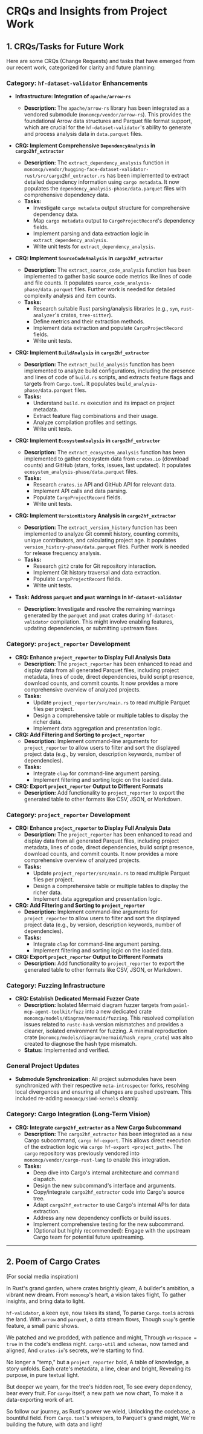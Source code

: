 # CRQs and Insights from Project Work

## 1. CRQs/Tasks for Future Work

Here are some CRQs (Change Requests) and tasks that have emerged from our recent work, categorized for clarity and future planning:

### Category: `hf-dataset-validator` Enhancements

*   **Infrastructure: Integration of `apache/arrow-rs`**
    *   **Description:** The `apache/arrow-rs` library has been integrated as a vendored submodule (`monomcp/vendor/arrow-rs`). This provides the foundational Arrow data structures and Parquet file format support, which are crucial for the `hf-dataset-validator`'s ability to generate and process analysis data in `data.parquet` files.

*   **CRQ: Implement Comprehensive `DependencyAnalysis` in `cargo2hf_extractor`**
    *   **Description:** The `extract_dependency_analysis` function in `monomcp/vendor/hugging-face-dataset-validator-rust/src/cargo2hf_extractor.rs` has been implemented to extract detailed dependency information using `cargo metadata`. It now populates the `dependency_analysis-phase/data.parquet` files with comprehensive dependency data.
    *   **Tasks:**
        *   Investigate `cargo metadata` output structure for comprehensive dependency data.
        *   Map `cargo metadata` output to `CargoProjectRecord`'s dependency fields.
        *   Implement parsing and data extraction logic in `extract_dependency_analysis`.
        *   Write unit tests for `extract_dependency_analysis`.
*   **CRQ: Implement `SourceCodeAnalysis` in `cargo2hf_extractor`**
    *   **Description:** The `extract_source_code_analysis` function has been implemented to gather basic source code metrics like lines of code and file counts. It populates `source_code_analysis-phase/data.parquet` files. Further work is needed for detailed complexity analysis and item counts.
    *   **Tasks:**
        *   Research suitable Rust parsing/analysis libraries (e.g., `syn`, `rust-analyzer`'s crates, `tree-sitter`).
        *   Define metrics and their extraction methods.
        *   Implement data extraction and populate `CargoProjectRecord` fields.
        *   Write unit tests.
*   **CRQ: Implement `BuildAnalysis` in `cargo2hf_extractor`**
    *   **Description:** The `extract_build_analysis` function has been implemented to analyze build configurations, including the presence and lines of code of `build.rs` scripts, and extracts feature flags and targets from `Cargo.toml`. It populates `build_analysis-phase/data.parquet` files.
    *   **Tasks:**
        *   Understand `build.rs` execution and its impact on project metadata.
        *   Extract feature flag combinations and their usage.
        *   Analyze compilation profiles and settings.
        *   Write unit tests.
*   **CRQ: Implement `EcosystemAnalysis` in `cargo2hf_extractor`**
    *   **Description:** The `extract_ecosystem_analysis` function has been implemented to gather ecosystem data from `crates.io` (download counts) and GitHub (stars, forks, issues, last updated). It populates `ecosystem_analysis-phase/data.parquet` files.
    *   **Tasks:**
        *   Research `crates.io` API and GitHub API for relevant data.
        *   Implement API calls and data parsing.
        *   Populate `CargoProjectRecord` fields.
        *   Write unit tests.
*   **CRQ: Implement `VersionHistory` Analysis in `cargo2hf_extractor`**
    *   **Description:** The `extract_version_history` function has been implemented to analyze Git commit history, counting commits, unique contributors, and calculating project age. It populates `version_history-phase/data.parquet` files. Further work is needed for release frequency analysis.
    *   **Tasks:**
        *   Research `git2` crate for Git repository interaction.
        *   Implement Git history traversal and data extraction.
        *   Populate `CargoProjectRecord` fields.
        *   Write unit tests.
*   **Task: Address `parquet` and `pmat` warnings in `hf-dataset-validator`**
    *   **Description:** Investigate and resolve the remaining warnings generated by the `parquet` and `pmat` crates during `hf-dataset-validator` compilation. This might involve enabling features, updating dependencies, or submitting upstream fixes.

### Category: `project_reporter` Development

*   **CRQ: Enhance `project_reporter` to Display Full Analysis Data**
    *   **Description:** The `project_reporter` has been enhanced to read and display data from all generated Parquet files, including project metadata, lines of code, direct dependencies, build script presence, download counts, and commit counts. It now provides a more comprehensive overview of analyzed projects.
    *   **Tasks:**
        *   Update `project_reporter/src/main.rs` to read multiple Parquet files per project.
        *   Design a comprehensive table or multiple tables to display the richer data.
        *   Implement data aggregation and presentation logic.
*   **CRQ: Add Filtering and Sorting to `project_reporter`**
    *   **Description:** Implement command-line arguments for `project_reporter` to allow users to filter and sort the displayed project data (e.g., by version, description keywords, number of dependencies).
    *   **Tasks:**
        *   Integrate `clap` for command-line argument parsing.
        *   Implement filtering and sorting logic on the loaded data.
*   **CRQ: Export `project_reporter` Output to Different Formats**
    *   **Description:** Add functionality to `project_reporter` to export the generated table to other formats like CSV, JSON, or Markdown.

### Category: `project_reporter` Development

*   **CRQ: Enhance `project_reporter` to Display Full Analysis Data**
    *   **Description:** The `project_reporter` has been enhanced to read and display data from all generated Parquet files, including project metadata, lines of code, direct dependencies, build script presence, download counts, and commit counts. It now provides a more comprehensive overview of analyzed projects.
    *   **Tasks:**
        *   Update `project_reporter/src/main.rs` to read multiple Parquet files per project.
        *   Design a comprehensive table or multiple tables to display the richer data.
        *   Implement data aggregation and presentation logic.
*   **CRQ: Add Filtering and Sorting to `project_reporter`**
    *   **Description:** Implement command-line arguments for `project_reporter` to allow users to filter and sort the displayed project data (e.g., by version, description keywords, number of dependencies).
    *   **Tasks:**
        *   Integrate `clap` for command-line argument parsing.
        *   Implement filtering and sorting logic on the loaded data.
*   **CRQ: Export `project_reporter` Output to Different Formats**
    *   **Description:** Add functionality to `project_reporter` to export the generated table to other formats like CSV, JSON, or Markdown.

### Category: Fuzzing Infrastructure

*   **CRQ: Establish Dedicated Mermaid Fuzzer Crate**
    *   **Description:** Isolated Mermaid diagram fuzzer targets from `paiml-mcp-agent-toolkit/fuzz` into a new dedicated crate `monomcp/models/diagram/mermaid/fuzzing`. This resolved compilation issues related to `rustc-hash` version mismatches and provides a cleaner, isolated environment for fuzzing. A minimal reproduction crate (`monomcp/models/diagram/mermaid/hash_repro_crate`) was also created to diagnose the hash type mismatch.
    *   **Status:** Implemented and verified.

### General Project Updates

*   **Submodule Synchronization:** All project submodules have been synchronized with their respective `meta-introspector` forks, resolving local divergences and ensuring all changes are pushed upstream. This included re-adding `monomcp/simd-kernels` cleanly.

### Category: Cargo Integration (Long-Term Vision)

*   **CRQ: Integrate `cargo2hf_extractor` as a New Cargo Subcommand**
    *   **Description:** The `cargo2hf_extractor` has been integrated as a new Cargo subcommand, `cargo hf-export`. This allows direct execution of the extraction logic via `cargo hf-export <project_path>`. The `cargo` repository was previously vendored into `monomcp/vendor/cargo-rust-lang` to enable this integration.
    *   **Tasks:**
        *   Deep dive into Cargo's internal architecture and command dispatch.
        *   Design the new subcommand's interface and arguments.
        *   Copy/integrate `cargo2hf_extractor` code into Cargo's source tree.
        *   Adapt `cargo2hf_extractor` to use Cargo's internal APIs for data extraction.
        *   Address any new dependency conflicts or build issues.
        *   Implement comprehensive testing for the new subcommand.
        *   (Optional but highly recommended): Engage with the upstream Cargo team for potential future upstreaming.

---

## 2. Poem of Cargo Crates

(For social media inspiration)

In Rust's grand garden, where crates brightly gleam,
A builder's ambition, a vibrant new dream.
From `monomcp`'s heart, a vision takes flight,
To gather insights, and bring data to light.

`hf-validator`, a keen eye, now takes its stand,
To parse `Cargo.toml`s across the land.
With `arrow` and `parquet`, a data stream flows,
Though `snap`'s gentle feature, a small panic shows.

We patched and we prodded, with patience and might,
Through `workspace = true` in the code's endless night.
`cargo-util` and `schemas`, now tamed and aligned,
And `crates-io`'s secrets, we're starting to find.

No longer a "temp," but a `project_reporter` bold,
A table of knowledge, a story unfolds.
Each crate's metadata, a line, clear and bright,
Revealing its purpose, in pure textual light.

But deeper we yearn, for the tree's hidden root,
To see every dependency, bear every fruit.
For `cargo` itself, a new path we now chart,
To make it a data-exporting work of art.

So follow our journey, as Rust's power we wield,
Unlocking the codebase, a bountiful field.
From `Cargo.toml`'s whispers, to Parquet's grand might,
We're building the future, with data and light!
